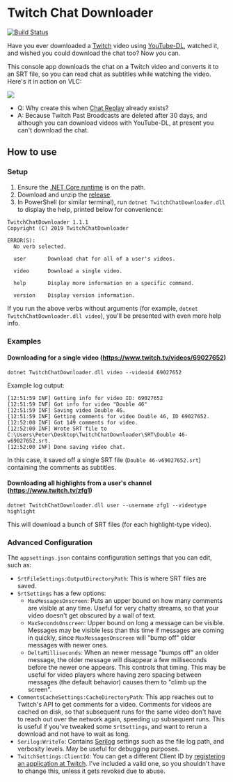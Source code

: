 # Twitch Chat Downloader

[![Build Status](https://dev.azure.com/peterrichter128/Twitch-Chat-Downloader/_apis/build/status/DumpsterDoofus.Twitch-Chat-Downloader?branchName=master)](https://dev.azure.com/peterrichter128/Twitch-Chat-Downloader/_build/latest?definitionId=2&branchName=master)

Have you ever downloaded a [Twitch](https://twitch.tv) video using [YouTube-DL](https://github.com/rg3/youtube-dl), watched it, and wished you could download the chat too? Now you can.

This console app downloads the chat on a Twitch video and converts it to an SRT file, so you can read chat as subtitles while watching the video. Here's it in action on VLC:

![](http://i.imgur.com/5thpdc8.jpg)

- Q: Why create this when [Chat Replay](https://help.twitch.tv/customer/portal/articles/2337148-chat-replay-faq) already exists?
 - A: Because Twitch Past Broadcasts are deleted after 30 days, and although you can download videos with YouTube-DL, at present you can't download the chat.

## How to use

### Setup

1. Ensure the [.NET Core runtime](https://dotnet.microsoft.com/download) is on the path.
2. Download and unzip the [release](https://github.com/DumpsterDoofus/Twitch-Chat-Downloader/releases/download/1.0.0/TwitchChatDownloader.7z).
3. In PowerShell (or similar terminal), run `dotnet TwitchChatDownloader.dll` to display the help, printed below for convenience:

```
TwitchChatDownloader 1.1.1
Copyright (C) 2019 TwitchChatDownloader

ERROR(S):
  No verb selected.

  user       Download chat for all of a user's videos.

  video      Download a single video.

  help       Display more information on a specific command.

  version    Display version information.
```

If you run the above verbs without arguments (for example, `dotnet TwitchChatDownloader.dll video`), you'll be presented with even more help info.

### Examples

#### Downloading for a single video (https://www.twitch.tv/videos/69027652)

```
dotnet TwitchChatDownloader.dll video --videoid 69027652
```

Example log output:

```
[12:51:59 INF] Getting info for video ID: 69027652
[12:51:59 INF] Got info for video "Double 46"
[12:51:59 INF] Saving video Double 46.
[12:51:59 INF] Getting comments for video Double 46, ID 69027652.
[12:52:00 INF] Got 149 comments for video.
[12:52:00 INF] Wrote SRT file to C:\Users\Peter\Desktop\TwitchChatDownloader\SRT\Double 46-v69027652.srt.
[12:52:00 INF] Done saving video chat.
```

In this case, it saved off a single SRT file (`Double 46-v69027652.srt`) containing the comments as subtitles.

#### Downloading all highlights from a user's channel (https://www.twitch.tv/zfg1)

```
dotnet TwitchChatDownloader.dll user --username zfg1 --videotype highlight
```

This will download a bunch of SRT files (for each highlight-type video).

### Advanced Configuration

The `appsettings.json` contains configuration settings that you can edit, such as:

- `SrtFileSettings:OutputDirectoryPath`: This is where SRT files are saved.
- `SrtSettings` has a few options:
    - `MaxMessagesOnscreen`: Puts an upper bound on how many comments are visible at any time. Useful for very chatty streams, so that your video doesn't get obscured by a wall of text.
    - `MaxSecondsOnscreen`: Upper bound on long a message can be visible. Messages may be visible less than this time if messages are coming in quickly, since `MaxMessagesOnscreen` will "bump off" older messages with newer ones.
    - `DeltaMilliseconds`: When an newer message "bumps off" an older message, the older message will disappear a few milliseconds before the newer one appears. This controls that timing. This may be useful for video players where having zero spacing between messages (the default behavior) causes them to "climb up the screen".
- `CommentsCacheSettings:CacheDirectoryPath`: This app reaches out to Twitch's API to get comments for a video. Comments for videos are cached on disk, so that subsequent runs for the same video don't have to reach out over the network again, speeding up subsequent runs. This is useful if you've tweaked some `SrtSettings`, and want to rerun a download and not have to wait as long.
- `Serilog:WriteTo`: Contains [Serilog](https://github.com/serilog/serilog-settings-configuration) settings such as the file log path, and verbosity levels. May be useful for debugging purposes.
- `TwitchSettings:ClientId`: You can get a different Client ID by [registering an application at Twitch](https://dev.twitch.tv/docs/authentication/#registration). I've included a valid one, so you shouldn't have to change this, unless it gets revoked due to abuse.
